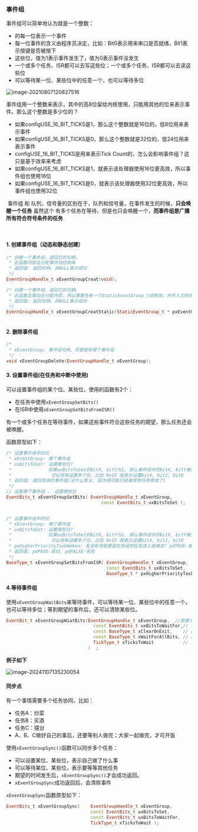 ### 事件组

事件组可以简单地认为就是一个整数：

- 的每一位表示一个事件
- 每一位事件的含义由程序员决定，比如：Bit0表示用来串口是否就绪，Bit1表示按键是否被按下
- 这些位，值为1表示事件发生了，值为0表示事件没发生
- 一个或多个任务、ISR都可以去写这些位；一个或多个任务、ISR都可以去读这些位
- 可以等待某一位、某些位中的任意一个，也可以等待多位

![image-20210807120827516](http://photos.100ask.net/rtos-docs/FreeRTOS/simulator/chapter-8/01_event_group.png)

事件组用一个整数来表示，其中的高8位留给内核使用，只能用其他的位来表示事件。那么这个整数是多少位的？

- 如果configUSE_16_BIT_TICKS是1，那么这个整数就是16位的，低8位用来表示事件
- 如果configUSE_16_BIT_TICKS是0，那么这个整数就是32位的，低24位用来表示事件
- configUSE_16_BIT_TICKS是用来表示Tick Count的，怎么会影响事件组？这只是基于效率来考虑
- 如果configUSE_16_BIT_TICKS是1，就表示该处理器使用16位更高效，所以事件组也使用16位
- 如果configUSE_16_BIT_TICKS是0，就表示该处理器使用32位更高效，所以事件组也使用32位





​    事件组 和 队列，信号量的区别在于，队列和信号量，在事件发生的时候，**只会唤醒一个任务** 虽然这个 有多个任务在等待，但是也只会唤醒一个，**而事件组是广播所有符合符号条件的任务**

​    

#### 1. 创建事件组（动态和静态创建）

  

```c++
/* 创建一个事件组，返回它的句柄。
 * 此函数内部会分配事件组结构体 
 * 返回值: 返回句柄，非NULL表示成功
 */
EventGroupHandle_t xEventGroupCreat(void);

/* 创建一个事件组，返回它的句柄。
 * 此函数无需动态分配内存，所以需要先有一个StaticEventGroup_t结构体，并传入它的指针
 * 返回值: 返回句柄，非NULL表示成功
 */
EventGroupHandle_t xEventGroupCreatStatic(StaticEventGroup_t * pxEventGroupBuffer);
 
```



#### 2. 删除事件组

```c++
/*
 * xEventGroup: 事件组句柄，你要删除哪个事件组
 */
void vEventGroupDelete(EventGroupHandle_t xEventGroup);
```

#### 3. 设置事件组(在任务和中断中使用)

可以设置事件组的某个位、某些位，使用的函数有2个：

- 在任务中使用`xEventGroupSetBits()`
- 在ISR中使用`xEventGroupSetBitsFromISR()`

有一个或多个任务在等待事件，如果这些事件符合这些任务的期望，那么任务还会被唤醒。

函数原型如下：

```c++
/* 设置事件组中的位
 * xEventGroup: 哪个事件组
 * uxBitsToSet: 设置哪些位? 
 *              如果uxBitsToSet的bitX, bitY为1, 那么事件组中的bitX, bitY被设置为1
 *               可以用来设置多个位，比如 0x15 就表示设置bit4, bit2, bit0
 * 返回值: 返回原来的事件值(没什么意义, 因为很可能已经被其他任务修改了)
 */
// 设置哪个事件组 ， 设置哪些位
EventBits_t xEventGroupSetBits( EventGroupHandle_t xEventGroup,
                                    const EventBits_t uxBitsToSet );


/* 设置事件组中的位
 * xEventGroup: 哪个事件组
 * uxBitsToSet: 设置哪些位? 
 *              如果uxBitsToSet的bitX, bitY为1, 那么事件组中的bitX, bitY被设置为1
 *               可以用来设置多个位，比如 0x15 就表示设置bit4, bit2, bit0
 * pxHigherPriorityTaskWoken: 有没有导致更高优先级的任务进入就绪态? pdTRUE-有, pdFALSE-没有
 * 返回值: pdPASS-成功, pdFALSE-失败
 */
BaseType_t xEventGroupSetBitsFromISR( EventGroupHandle_t xEventGroup,
									  const EventBits_t uxBitsToSet,
									  BaseType_t * pxHigherPriorityTaskWoken );
```



#### 4.等待事件组

使用`xEventGroupWaitBits`来等待事件，可以等待某一位、某些位中的任意一个，也可以等待多位；等到期望的事件后，还可以清除某些位。

```c++
EventBit_t xEventGroupWiatBits(EventGroupHandle_t xEventGroup,  //是哪个事件组
                                 const EventBits_t uxBitsToWaitFor,// 要等待哪些位
                                 const BaseType_t xClearOnExit,    // 函数退出时是否要清除事件
                                 const BaseType_t xWaitForAllBits, // 是AND 还是 OR
                                 TickType_t xTicksToWait           // 事件未发生阻塞多久
                               )  ;
```



**例子如下**

![image-20241107135230054](C:\Users\Administrator\AppData\Roaming\Typora\typora-user-images\image-20241107135230054.png)





#### 同步点

有一个事情需要多个任务协同，比如：

- 任务A：炒菜
- 任务B：买酒
- 任务C：摆台
- A、B、C做好自己的事后，还要等别人做完；大家一起做完，才可开饭

使用`xEventGroupSync()`函数可以同步多个任务：

- 可以设置某位、某些位，表示自己做了什么事
- 可以等待某位、某些位，表示要等等其他任务
- 期望的时间发生后，`xEventGroupSync()`才会成功返回。
- `xEventGroupSync`成功返回后，会清除事件

`xEventGroupSync`函数原型如下：

```c++
EventBits_t xEventGroupSync(    EventGroupHandle_t xEventGroup,
                                const EventBits_t uxBitsToSet,
                                const EventBits_t uxBitsToWaitFor,
                                TickType_t xTicksToWait );
```

